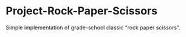 # Project-Rock-Paper-Scissors
Simple implementation of grade-school classic “rock paper scissors”. 
